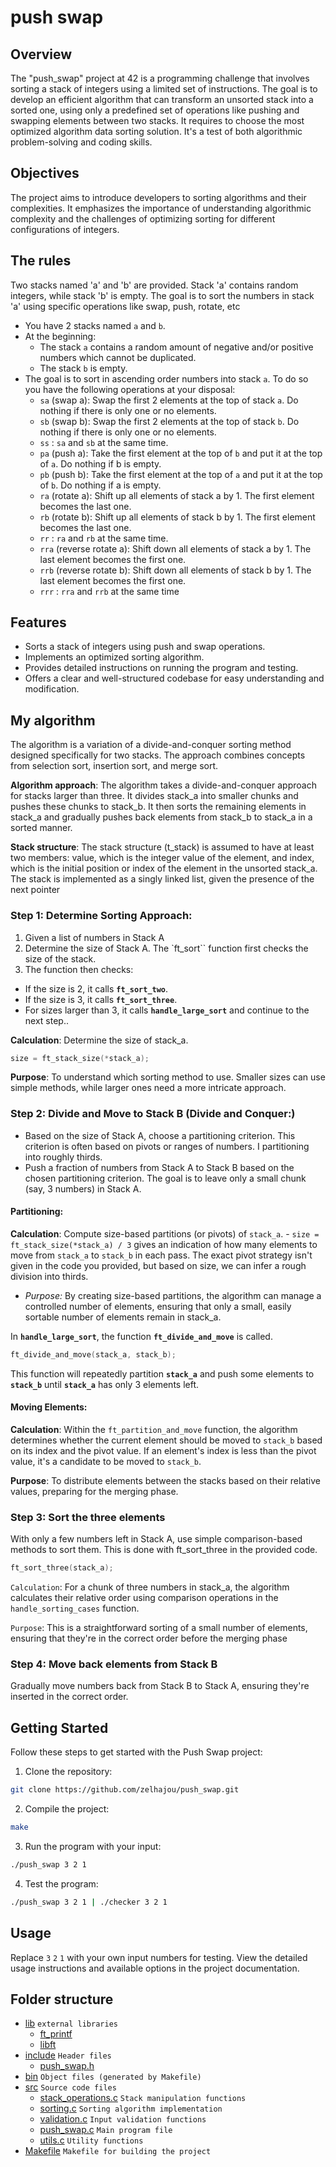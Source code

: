 # push swap

## Overview

The "push_swap" project at 42 is a programming challenge that involves sorting a stack of integers using a limited set of instructions. The goal is to develop an efficient algorithm that can transform an unsorted stack into a sorted one, using only a predefined set of operations like pushing and swapping elements between two stacks. It requires to choose the most optimized algorithm data sorting solution. It's a test of both algorithmic problem-solving and coding skills.

## Objectives 
The project aims to introduce developers to sorting algorithms and their complexities. It emphasizes the importance of understanding algorithmic complexity and the challenges of optimizing sorting for different configurations of integers.

## The rules

Two stacks named 'a' and 'b' are provided. Stack 'a' contains random integers, while stack 'b' is empty. The goal is to sort the numbers in stack 'a' using specific operations like swap, push, rotate, etc

- You have 2 stacks named `a` and `b`.
- At the beginning:
   - The stack `a` contains a random amount of negative and/or positive numbers
which cannot be duplicated.
   - The stack `b` is empty.
- The goal is to sort in ascending order numbers into stack `a`. To do so you have the
following operations at your disposal:
   - `sa` (swap a): Swap the first 2 elements at the top of stack `a`. Do nothing if there is only one or no elements.
   - `sb` (swap b): Swap the first 2 elements at the top of stack `b`. Do nothing if there is only one or no elements.
   - `ss` : `sa` and `sb` at the same time.
   - `pa` (push a): Take the first element at the top of `b` and put it at the top of `a`. Do nothing if b is empty.
   - `pb` (push b): Take the first element at the top of `a` and put it at the top of `b`. Do nothing if a is empty.
   - `ra` (rotate a): Shift up all elements of stack a by 1. The first element becomes the last one.
   - `rb` (rotate b): Shift up all elements of stack b by 1. The first element becomes the last one.
   - `rr` : `ra` and `rb` at the same time.
   - `rra` (reverse rotate a): Shift down all elements of stack a by 1. The last element becomes the first one.
   - `rrb` (reverse rotate b): Shift down all elements of stack b by 1. The last element becomes the first one.
   - `rrr` : `rra` and `rrb` at the same time

## Features

- Sorts a stack of integers using push and swap operations.
- Implements an optimized sorting algorithm.
- Provides detailed instructions on running the program and testing.
- Offers a clear and well-structured codebase for easy understanding and modification.

## My algorithm

The algorithm is a variation of a divide-and-conquer sorting method designed specifically for two stacks. The approach combines concepts from selection sort, insertion sort, and merge sort.

**Algorithm approach**: The algorithm takes a divide-and-conquer approach for stacks larger than three. It divides stack_a into smaller chunks and pushes these chunks to stack_b. It then sorts the remaining elements in stack_a and gradually pushes back elements from stack_b to stack_a in a sorted manner.

**Stack structure**: The stack structure (t_stack) is assumed to have at least two members: value, which is the integer value of the element, and index, which is the initial position or index of the element in the unsorted stack_a. The stack is implemented as a singly linked list, given the presence of the next pointer

### Step 1: Determine Sorting Approach:

1. Given a list of numbers in Stack A
2. Determine the size of Stack A. The `ft_sort`` function first checks the size of the stack.
3. The function then checks:

- If the size is 2, it calls **`ft_sort_two`**.
- If the size is 3, it calls **`ft_sort_three`**.
- For sizes larger than 3, it calls **`handle_large_sort`** and continue to the next step..

**Calculation**: Determine the size of stack_a.
```c
size = ft_stack_size(*stack_a);
```

**Purpose**: To understand which sorting method to use. Smaller sizes can use simple methods, while larger ones need a more intricate approach.

### Step 2: Divide and Move to Stack B (Divide and Conquer:)

- Based on the size of Stack A, choose a partitioning criterion. This criterion is often based on pivots or ranges of numbers. I partitioning into roughly thirds.
- Push a fraction of numbers from Stack A to Stack B based on the chosen partitioning criterion. The goal is to leave only a small chunk (say, 3 numbers) in Stack A.



#### Partitioning:

**Calculation**: Compute size-based partitions (or pivots) of `stack_a`.
	- `size = ft_stack_size(*stack_a) / 3` gives an indication of how many elements to move from `stack_a` to `stack_b` in each pass. The exact pivot strategy isn't given in the code you provided, but based on size, we can infer a rough division into thirds.

- *Purpose:* By creating size-based partitions, the algorithm can manage a controlled number of elements, ensuring that only a small, easily sortable number of elements remain in stack_a.

In **`handle_large_sort`**, the function **`ft_divide_and_move`** is called.

```c
ft_divide_and_move(stack_a, stack_b);
```
This function will repeatedly partition **`stack_a`** and push some elements to **`stack_b`** until **`stack_a`** has only 3 elements left.

#### Moving Elements:

**Calculation**: Within the `ft_partition_and_move` function, the algorithm determines whether the current element should be moved to `stack_b` based on its index and the pivot value. If an element's index is less than the pivot value, it's a candidate to be moved to `stack_b`.

**Purpose**: To distribute elements between the stacks based on their relative values, preparing for the merging phase.

### Step 3: Sort the three elements

With only a few numbers left in Stack A, use simple comparison-based methods to sort them. This is done with ft_sort_three in the provided code.

```c
ft_sort_three(stack_a);
```

`Calculation`: For a chunk of three numbers in stack_a, the algorithm calculates their relative order using comparison operations in the `handle_sorting_cases` function.

`Purpose`: This is a straightforward sorting of a small number of elements, ensuring that they're in the correct order before the merging phase

### Step 4: Move back elements from Stack B
Gradually move numbers back from Stack B to Stack A, ensuring they're inserted in the correct order.

## Getting Started

Follow these steps to get started with the Push Swap project:

1. Clone the repository:

```bash
git clone https://github.com/zelhajou/push_swap.git
```
2. Compile the project:

```bash
make
```

3. Run the program with your input:

```bash
./push_swap 3 2 1
```

4. Test the program:
```bash
./push_swap 3 2 1 | ./checker 3 2 1
````

##  Usage
Replace `3` `2` `1` with your own input numbers for testing.
View the detailed usage instructions and available options in the project documentation.

## Folder structure
 * [lib](./lib) `external libraries`
   * [ft_printf](./lib/ft_printf)
   * [libft](./lib/libft)
 * [include](./include) `Header files`
   * [push_swap.h](./include/push_swap.h)
 * [bin](./bin) `Object files (generated by Makefile)`
 * [src](./src) `Source code files` 
   * [stack_operations.c](./src/stack_operations.c) `Stack manipulation functions`
   * [sorting.c](./src/sorting_algorithm.c) `Sorting algorithm implementation`
   * [validation.c](./src/validation.c) `Input validation functions`
   * [push_swap.c](./src/push_swap.c) `Main program file`
   * [utils.c](./src/utils.c) `Utility functions`
 * [Makefile](./Makefile) `Makefile for building the project`


